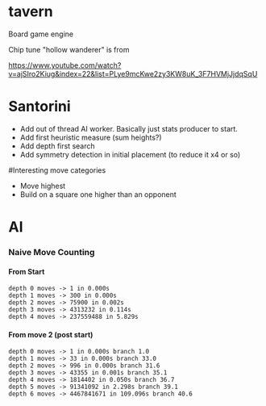 # tavern
Board game engine

Chip tune "hollow wanderer" is from 

https://www.youtube.com/watch?v=ajSIro2Kiug&index=22&list=PLye9mcKwe2zy3KW8uK_3F7HVMjJjdqSqU

# Santorini
- Add out of thread AI worker. Basically just stats producer to start.
- Add first heuristic measure (sum heights?)
- Add depth first search
- Add symmetry detection in initial placement (to reduce it x4 or so)

#Interesting move categories
- Move highest
- Build on a square one higher than an opponent 


# AI 

### Naive Move Counting

#### From Start

    depth 0 moves -> 1 in 0.000s
    depth 1 moves -> 300 in 0.000s
    depth 2 moves -> 75900 in 0.002s
    depth 3 moves -> 4313232 in 0.114s
    depth 4 moves -> 237559488 in 5.829s

#### From move 2 (post start)

    depth 0 moves -> 1 in 0.000s branch 1.0
    depth 1 moves -> 33 in 0.000s branch 33.0
    depth 2 moves -> 996 in 0.000s branch 31.6
    depth 3 moves -> 43355 in 0.001s branch 35.1
    depth 4 moves -> 1814402 in 0.050s branch 36.7
    depth 5 moves -> 91341092 in 2.298s branch 39.1
    depth 6 moves -> 4467841671 in 109.096s branch 40.6
